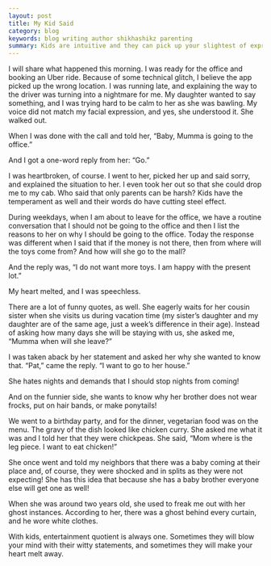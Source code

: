 ```yaml
---
layout: post
title: My Kid Said
category: blog
keywords: blog writing author shikhashikz parenting
summary: Kids are intuitive and they can pick up your slightest of expressions.
---
```


I will share what happened this morning. I was ready for the office and booking an Uber ride. Because of some technical glitch, I believe the app picked up the wrong location. I was running late, and explaining the way to the driver was turning into a nightmare for me. My daughter wanted to say something, and I was trying hard to be calm to her as she was bawling. My voice did not match my facial expression, and yes, she understood it. She walked out.

When I was done with the call and told her, “Baby, Mumma is going to the office.”

And I got a one-word reply from her: “Go.”

I was heartbroken, of course. I went to her, picked her up and said sorry, and explained the situation to her. I even took her out so that she could drop me to my cab. Who said that only parents can be harsh? Kids have the temperament as well and their words do have cutting steel effect.

During weekdays, when I am about to leave for the office, we have a routine conversation that I should not be going to the office and then I list the reasons to her on why I should be going to the office. Today the response was different when I said that if the money is not there, then from where will the toys come from? And how will she go to the mall?

And the reply was, “I do not want more toys. I am happy with the present lot.”

My heart melted, and I was speechless.

There are a lot of funny quotes, as well. She eagerly waits for her cousin sister when she visits us during vacation time (my sister’s daughter and my daughter are of the same age, just a week’s difference in their age). Instead of asking how many days she will be staying with us, she asked me, “Mumma when will she leave?”

I was taken aback by her statement and asked her why she wanted to know that. “Pat,” came the reply. “I want to go to her house.”

She hates nights and demands that I should stop nights from coming!

And on the funnier side, she wants to know why her brother does not wear frocks, put on hair bands, or make ponytails!

We went to a birthday party, and for the dinner, vegetarian food was on the menu. The gravy of the dish looked like chicken curry. She asked me what it was and I told her that they were chickpeas. She said, “Mom where is the leg piece. I want to eat chicken!”

She once went and told my neighbors that there was a baby coming at their place and, of course, they were shocked and in splits as they were not expecting! She has this idea that because she has a baby brother everyone else will get one as well!

When she was around two years old, she used to freak me out with her ghost instances. According to her, there was a ghost behind every curtain, and he wore white clothes.

With kids, entertainment quotient is always one. Sometimes they will blow your mind with their witty statements, and sometimes they will make your heart melt away.
  

